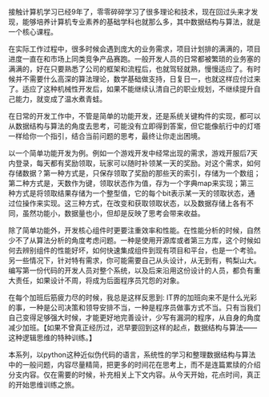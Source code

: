 
接触计算机学习已经9年了，零零碎碎学习了很多理论和技术，现在回过头来才发现，能够培养计算机专业素养的基础学科也就那么多，其中数据结构与算法，就是一个核心课程。

在实际工作过程中，很多时候会遇到庞大的业务需求，项目计划排的满满的，项目进度一直在和市场上同类竞争产品赛跑。一般开发人员的日常都被繁琐的业务塞的满满的，好在只要熟悉了公司的框架和流程后，也就驾轻就熟，慢慢适应了。有时候并不需要什么高深的算法理论，数学基础做支持，日复日一，也就这样应付过来了。适应了这种机械性开发后，如果不能继续认清自己的职业规划，不继续提升自己能力，就变成了温水煮青蛙。

在日常的开发工作中，不管是简单的功能开发，还是系统关键构件的实现，都可以从数据结构与算法的角度去思考，可能没有立即得到答案，但它能像航行中的灯塔一样给你一个指引，结合当前问题的思考，最终让你走出困境。

以一个简单功能开发为例。例如一个游戏开发中经常出现的需求，游戏开服后7天内登录，每天都有奖励领取，玩家可以随时补领某一天的奖励。对这个需求，如何存储数据？第一种方式是，只保存领取了奖励的那些天的索引，存储为一个数组；第二种方式是，天数作为键，领取状态作为值，存为一个字典map来实现；第三种方式是将领取结果存储为一个整型值，它的每个bit表示某一天的领取状态，通过位操作来实现。这三种方式，在改变和获取领取状态，以及数据存储上各有不同，虽然功能小，数据量也小，但却是反映了思考会带来收益。

除了简单功能外，开发核心组件时更要注重效率和性能。在性能分析的时候，自然少不了从算法分析的角度考虑问题。一种是使用开源库或者第三方库，这个时候如何去辨别组件的性能好坏，如何快速集成组件到现有项目和平台，也是一个考验。另一些情况下，针对特有需求，你可能需要自己从头设计，从无到有，鸭梨山大。编写第一份代码的开发人员对整个系统，以及后来沿用这份设计的人员，都负有重大责任，如果设计不周，将成为后面程序员咒怨的对象。

在每个加班后筋疲力尽的时候，我总是这样反思到: IT界的加班向来不是什么光彩的事，一种是公司决策和领导安排不当，一种是程序员做事方式不当。只有当我们自己变得足够强大时候，才能更好地完善设计，少写有漏洞的程序，从自身的角度减少加班。【如果不曾真正经历过，迟早要回到这样的起点，数据结构与算法——这种逻辑思维的特种训练。】

本系列，以python这种近似伪代码的语言，系统性的学习和整理数据结构与算法中的一般问题，内容尽量精简，把更多的时间花在思考上，而不是连篇累牍的介绍分支内容。仅在需要的时候，补充相关上下文内容。从今天开始，花点时间，真正的开始思维训练之旅。





